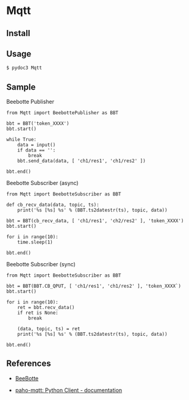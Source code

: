 # Mqtt


## Install

## Usage

```bash
$ pydoc3 Mqtt
```

## Sample

Beebotte Publisher
```python3
from Mqtt import BeebottePublisher as BBT

bbt = BBT('token_XXXX')
bbt.start()

while True:
    data = input()
    if data == '':
        break
    bbt.send_data(data, [ 'ch1/res1', 'ch1/res2' ])

bbt.end()
```

Beebotte Subscriber (async)
```python3
from Mqtt import BeebotteSubscriber as BBT

def cb_recv_data(data, topic, ts):
    print('%s [%s] %s' % (BBT.ts2datestr(ts), topic, data))

bbt = BBT(cb_recv_data, [ 'ch1/res1', 'ch2/res2' ], 'token_XXXX')
bbt.start()

for i in range(10):
    time.sleep(1)

bbt.end()
```

Beebotte Subscriber (sync)
```python3
from Mqtt import BeebotteSubscriber as BBT

bbt = BBT(BBT.CB_QPUT, [ 'ch1/res1', 'ch1/res2' ], 'token_XXXX`)
bbt.start()

for i in range(10):
    ret = bbt.recv_data()
    if ret is None:
        break

    (data, topic, ts) = ret
    print('%s [%s] %s' % (BBT.ts2datestr(ts), topic, data))

bbt.end()
```

## References

* [BeeBotte](https://beebotte.com/)

* [paho-mqtt: Python Client - documentation](https://www.eclipse.org/paho/clients/python/docs/)
